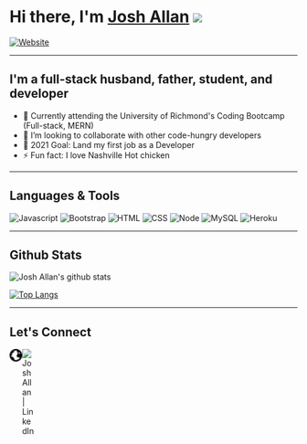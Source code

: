 # Hi there, I'm [Josh Allan][website] <img src="https://raw.githubusercontent.com/MartinHeinz/MartinHeinz/master/wave.gif" width="30px">

[![Website](https://img.shields.io/website?label=joshallan.dev&style=for-the-badge&url=https%3A%2F%2Fjoshallan.dev)](website)

---

## I'm a full-stack husband, father, student, and developer

- 🌱 Currently attending the University of Richmond's Coding Bootcamp (Full-stack, MERN)
- 👯 I’m looking to collaborate with other code-hungry developers
- 🥅 2021 Goal: Land my first job as a Developer
- ⚡ Fun fact: I love Nashville Hot chicken

---

## Languages & Tools

![Javascript](https://img.shields.io/badge/Code-Javascript-informational?style=flat&logo=javascript&logoColor=white&color=2bbc8a)
![Bootstrap](https://img.shields.io/badge/Stack-Bootstrap-informational?style=flat&logo=bootstrap&logoColor=white&color=2bbc8a)
![HTML](https://img.shields.io/badge/Code-HTML-informational?style=flat&logo=html5&logoColor=white&color=2bbc8a)
![CSS](https://img.shields.io/badge/Code-CSS-informational?style=flat&logo=css3&logoColor=white&color=2bbc8a)
![Node](https://img.shields.io/badge/CLI-Node.js-informational?style=flat&logo=node.js&logoColor=white&color=2bbc8a)
![MySQL](https://img.shields.io/badge/Database-MySQL-informational?style=flat&logo=mysql&logoColor=white&color=2bbc8a)
![Heroku](https://img.shields.io/badge/Stack-Heroku-informational?style=flat&logo=Heroku&logoColor=white&color=2bbc8a)

---

## Github Stats

![Josh Allan's github stats](https://github-readme-stats.vercel.app/api?username=jallan07&show_icons=true)

[![Top Langs](https://github-readme-stats.vercel.app/api/top-langs/?username=jallan07)](https://github.com/anuraghazra/github-readme-stats)

---

## Let's Connect

[<img align="left" alt="joshallan.dev" width="22px" src="https://raw.githubusercontent.com/iconic/open-iconic/master/svg/globe.svg" />][website]
[<img align="left" alt="Josh Allan | LinkedIn" width="22px" src="https://cdn.jsdelivr.net/npm/simple-icons@v3/icons/linkedin.svg" />][linkedin]

<br />

<br />
<br />

[website]: https://joshallan.dev/
[linkedin]: https://www.linkedin.com/in/joshuamallan/
